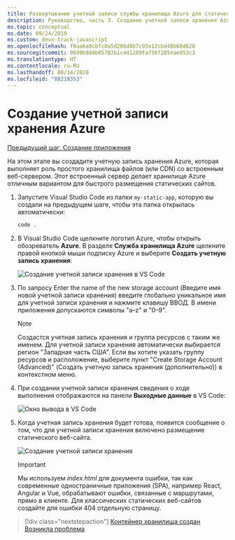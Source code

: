 ```yaml
---
title: Развертывание учетной записи службы хранилища Azure для статического веб-сайта Node.js из Visual Studio Code
description: Руководство, часть 3. Создание учетной записи хранения Azure
ms.topic: conceptual
ms.date: 09/24/2019
ms.custom: devx-track-javascript
ms.openlocfilehash: f0aa6a8cbfc0a5d286d0b7c93a12cbd48b68d620
ms.sourcegitcommit: 0699b984b85782b1c441289fa756f285eae853c3
ms.translationtype: HT
ms.contentlocale: ru-RU
ms.lasthandoff: 08/14/2020
ms.locfileid: "88218353"
---
```

# <a name="create-an-azure-storage-account"></a>Создание учетной записи хранения Azure

[Предыдущий шаг. Создание приложения](tutorial-vscode-static-website-node-02.md)

На этом этапе вы создадите учетную запись хранения Azure, которая выполняет роль простого хранилища файлов (или CDN) со встроенным веб-сервером. Этот встроенный сервер делает хранилище Azure отличным вариантом для быстрого размещения статических сайтов.

1. Запустите Visual Studio Code из папки `my-static-app`, которую вы создали на предыдущем шаге, чтобы эта папка открылась автоматически:

    ```bash
    code .
    ```

1. В Visual Studio Code щелкните логотип Azure, чтобы открыть обозреватель **Azure**. В разделе **Служба хранилища Azure** щелкните правой кнопкой мыши подписку Azure и выберите **Создать учетную запись хранения**:

    ![Создание учетной записи хранения в VS Code](media/static-website/create-storage-account.png)

1. По запросу Enter the name of the new storage account (Введите имя новой учетной записи хранения) введите глобально уникальное имя для учетной записи хранения и нажмите клавишу ВВОД. В имени приложения допускаются символы "a–z" и "0–9".

    > [!NOTE]
    > Создастся учетная запись хранения и группа ресурсов с таким же именем. Для учетной записи хранения автоматически выбирается регион "Западная часть США". Если вы хотите указать группу ресурсов и расположение, выберите пункт "Create Storage Account (Advanced)" (Создать учетную запись хранения (дополнительно)) в контекстном меню.

1. При создании учетной записи хранения сведения о ходе выполнения отображаются на панели **Выходные данные** в VS Code:

    ![Окно вывода в VS Code ](media/static-website/output-storage.png)

1. Когда учетная запись хранения будет готова, появится сообщение о том, что для учетной записи хранения включено размещение статического веб-сайта.

    ![Создание учетной записи хранения](media/static-website/static-website-enabled-notification.png)

    > [!IMPORTANT]
    > Мы используем *index.html* для документа ошибки, так как современные одностраничные приложения (SPA), например React, Angular и Vue, обрабатывают ошибки, связанные с маршрутами, прямо в клиенте. Для классических статических веб-сайтов создайте для ошибки 404 отдельную страницу.

> [!div class="nextstepaction"]
> [Контейнер хранилища создан](tutorial-vscode-static-website-node-04.md) [Возникла проблема](https://www.research.net/r/PWZWZ52?tutorial=node-deployment-staticwebsite&step=create-storage)
